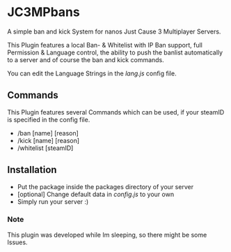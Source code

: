 # JC3MPbans
A simple ban and kick System for nanos Just Cause 3 Multiplayer Servers.

This Plugin features a local Ban- & Whitelist with IP Ban support, full Permission & Language control, the ability to push the banlist automatically to a server and of course the ban and kick commands.

You can edit the Language Strings in the _lang.js_ config file.

## Commands
This Plugin features several Commands which can be used, if your steamID is specified in the config file.

- /ban [name] [reason]
- /kick [name] [reason]
- /whitelist [steamID]

## Installation

  - Put the package inside the packages directory of your server
  - [optional] Change default data in _config.js_ to your own
  - Simply run your server :)

### Note
This plugin was developed while Im sleeping, so there might be some Issues.